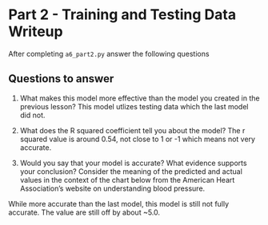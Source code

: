# Part 2 - Training and Testing Data Writeup

After completing `a6_part2.py` answer the following questions

## Questions to answer

1. What makes this model more effective than the model you created in the previous lesson?
This model utlizes testing data which the last model did not. 

2. What does the R squared coefficient tell you about the model?
The r squared value is around 0.54, not close to 1 or -1 which means not very accurate.

3. Would you say that your model is accurate? What evidence supports your conclusion? Consider the meaning of the predicted and actual values in the context of the chart below from the American Heart Association’s website on understanding blood pressure.

While more accurate than the last model, this model is still not fully accurate. The value are still off by about ~5.0.